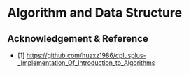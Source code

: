 # Algorithm and Data Structure


## Acknowledgement & Reference
* [1] https://github.com/huaxz1986/cplusplus-_Implementation_Of_Introduction_to_Algorithms

